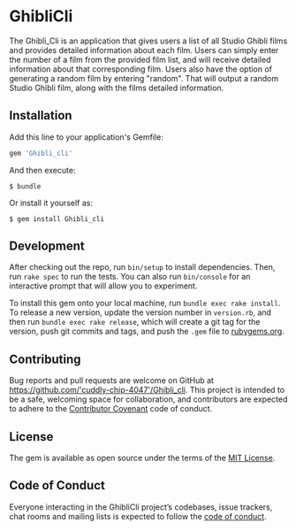 # GhibliCli

The Ghibli_Cli is an application that gives users a list of all Studio Ghibli films and provides detailed information about each film. Users can simply enter the number of a film from the provided film list, and will receive detailed information about that corresponding film. Users also have the option of generating a random film by entering "random". That will output a random Studio Ghibli film, along with the films detailed information. 

## Installation

Add this line to your application's Gemfile:

```ruby
gem 'Ghibli_cli'
```

And then execute:

    $ bundle

Or install it yourself as:

    $ gem install Ghibli_cli


## Development

After checking out the repo, run `bin/setup` to install dependencies. Then, run `rake spec` to run the tests. You can also run `bin/console` for an interactive prompt that will allow you to experiment.

To install this gem onto your local machine, run `bundle exec rake install`. To release a new version, update the version number in `version.rb`, and then run `bundle exec rake release`, which will create a git tag for the version, push git commits and tags, and push the `.gem` file to [rubygems.org](https://rubygems.org).

## Contributing

Bug reports and pull requests are welcome on GitHub at https://github.com/'cuddly-chip-4047'/Ghibli_cli. This project is intended to be a safe, welcoming space for collaboration, and contributors are expected to adhere to the [Contributor Covenant](http://contributor-covenant.org) code of conduct.

## License

The gem is available as open source under the terms of the [MIT License](https://opensource.org/licenses/MIT).

## Code of Conduct

Everyone interacting in the GhibliCli project’s codebases, issue trackers, chat rooms and mailing lists is expected to follow the [code of conduct](https://github.com/'cuddly-chip-4047'/Ghibli_cli/blob/master/CODE_OF_CONDUCT.md).
